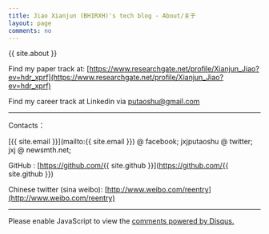 ```yaml
---
title: Jiao Xianjun (BH1RXH)'s tech blog - About/关于
layout: page
comments: no
---
```


{{ site.about }}

Find my paper track at: [https://www.researchgate.net/profile/Xianjun_Jiao?ev=hdr_xprf](https://www.researchgate.net/profile/Xianjun_Jiao?ev=hdr_xprf)

Find my career track at Linkedin via [putaoshu@gmail.com](mailto:putaoshu@gmail.com)

----

Contacts：

[{{ site.email }}](mailto:{{ site.email }}) @ facebook;    jxjputaoshu @ twitter;    jxj @ newsmth.net;

GitHub : [https://github.com/{{ site.github }}](https://github.com/{{ site.github }})

Chinese twitter (sina weibo): [http://www.weibo.com/reentry](http://www.weibo.com/reentry)


----



<div id="disqus_thread"></div>
<script type="text/javascript">
    /* * * CONFIGURATION VARIABLES: EDIT BEFORE PASTING INTO YOUR WEBPAGE * * */
    var disqus_shortname = 'jiaoxianjun'; // required: replace example with your forum shortname

    /* * * DON'T EDIT BELOW THIS LINE * * */
    (function() {
        var dsq = document.createElement('script'); dsq.type = 'text/javascript'; dsq.async = true;
        dsq.src = '//' + disqus_shortname + '.disqus.com/embed.js';
        (document.getElementsByTagName('head')[0] || document.getElementsByTagName('body')[0]).appendChild(dsq);
    })();
</script>
<noscript>Please enable JavaScript to view the <a href="http://disqus.com/?ref_noscript">comments powered by Disqus.</a></noscript>


<script>
  (function(i,s,o,g,r,a,m){i['GoogleAnalyticsObject']=r;i[r]=i[r]||function(){
  (i[r].q=i[r].q||[]).push(arguments)},i[r].l=1*new Date();a=s.createElement(o),
  m=s.getElementsByTagName(o)[0];a.async=1;a.src=g;m.parentNode.insertBefore(a,m)
  })(window,document,'script','//www.google-analytics.com/analytics.js','ga');

  ga('create', 'UA-56112029-1', 'auto');
  ga('send', 'pageview');

</script>
